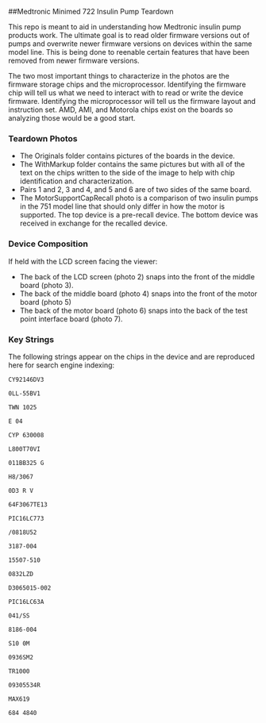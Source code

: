 ##Medtronic Minimed 722 Insulin Pump Teardown

This repo is meant to aid in understanding how Medtronic insulin pump products work. The ultimate goal is to read older firmware versions out of pumps and overwrite newer firmware versions on devices within the same model line. This is being done to reenable certain features that have been removed from newer firmware versions.

The two most important things to characterize in the photos are the firmware storage chips and the microprocessor. Identifying the firmware chip will tell us what we need to interact with to read or write the device firmware. Identifying the microprocessor will tell us the firmware layout and instruction set. AMD, AMI, and Motorola chips exist on the boards so analyzing those would be a good start.

### Teardown Photos
* The Originals folder contains pictures of the boards in the device.
* The WithMarkup folder contains the same pictures but with all of the text on the chips written to the side of the image to help with chip identification and characterization.
* Pairs 1 and 2, 3 and 4, and 5 and 6 are of two sides of the same board.
* The MotorSupportCapRecall photo is a comparison of two insulin pumps in the 751 model line that should only differ in how the motor is supported. The top device is a pre-recall device. The bottom device was received in exchange for the recalled device.

### Device Composition
If held with the LCD screen facing the viewer:

* The back of the LCD screen (photo 2) snaps into the front of the middle board (photo 3).
* The back of the middle board (photo 4) snaps into the front of the motor board (photo 5)
* The back of the motor board (photo 6) snaps into the back of the test point interface board (photo 7).

### Key Strings

The following strings appear on the chips in the device and are reproduced here for search engine indexing:

`CY92146DV3`

`0LL-55BV1`

`TWN 1025`

`E 04`

`CYP 630008`

`L800T70VI`

`011BB325 G`

`H8/3067`

`0D3 R V`

`64F3067TE13`

`PIC16LC773`

`/0818U52`

`3187-004`

`15507-510`

`0832LZD`

`D3065015-002`

`PIC16LC63A`

`041/SS`

`8186-004`

`S10 0M`

`0936SM2`

`TR1000`

`09305534R`

`MAX619`

`684 4840`